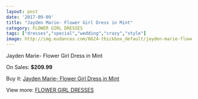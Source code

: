 ```yaml
---
layout: post
date: '2017-09-09'
title: "Jayden Marie- Flower Girl Dress in Mint"
category: FLOWER GIRL DRESSES
tags: ["dresses","special","wedding","crazy","style"]
image: http://img.eudances.com/6624-thickbox_default/jayden-marie-flower-girl-dress-in-mint.jpg
---
```

Jayden Marie- Flower Girl Dress in Mint

On Sales: **$209.99**
<a href="https://www.eudances.com/en/flower-girl-dresses/2436-jayden-marie-flower-girl-dress-in-mint.html"><amp-img layout="responsive" width="600" height="600" src="//img.eudances.com/6624-thickbox_default/jayden-marie-flower-girl-dress-in-mint.jpg" alt="Jayden Marie- Flower Girl Dress in Mint 0" /></a>

Buy it: [Jayden Marie- Flower Girl Dress in Mint](https://www.eudances.com/en/flower-girl-dresses/2436-jayden-marie-flower-girl-dress-in-mint.html "Jayden Marie- Flower Girl Dress in Mint")

View more: [FLOWER GIRL DRESSES](https://www.eudances.com/en/30-flower-girl-dresses "FLOWER GIRL DRESSES")